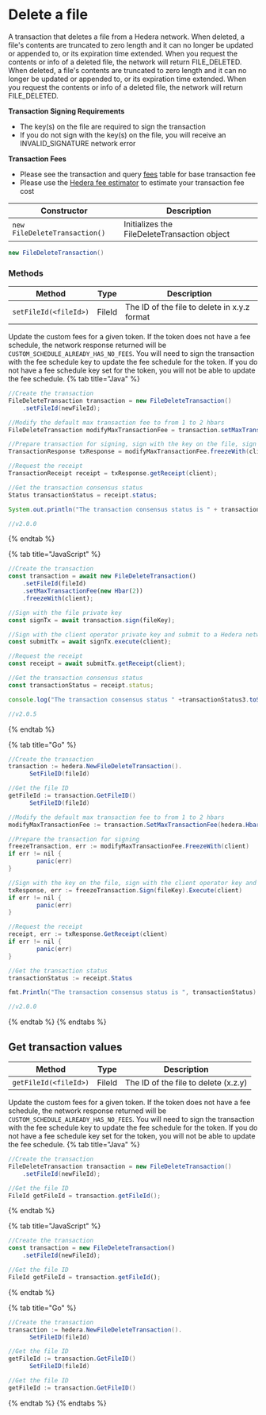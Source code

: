 # Delete a file

A transaction that deletes a file from a Hedera network. When deleted, a file's contents are truncated to zero length and it can no longer be updated or appended to, or its expiration time extended. When you request the contents or info of a deleted file, the network will return FILE\_DELETED. When deleted, a file's contents are truncated to zero length and it can no longer be updated or appended to, or its expiration time extended. When you request the contents or info of a deleted file, the network will return FILE\_DELETED.

**Transaction Signing Requirements**

* The key(s) on the file are required to sign the transaction
* If you do not sign with the key(s) on the file, you will receive an INVALID\_SIGNATURE network error

**Transaction Fees**

* Please see the transaction and query [fees](../../../networks/mainnet/fees/#transaction-and-query-fees) table for base transaction fee
* Please use the [Hedera fee estimator](https://hedera.com/fees) to estimate your transaction fee cost

| Constructor                   | Description                                  |
| ----------------------------- | -------------------------------------------- |
| `new FileDeleteTransaction()` | Initializes the FileDeleteTransaction object |

```java
new FileDeleteTransaction()
```

### Methods

| Method                      | Type   | Description                                  |
| --------------------------- | ------ | -------------------------------------------- |
| `setFileId(<fileId>)` | FileId | The ID of the file to delete in x.y.z format |

Update the custom fees for a given token. If the token does not have a fee schedule, the network response returned will be `CUSTOM_SCHEDULE_ALREADY_HAS_NO_FEES`. You will need to sign the transaction with the fee schedule key to update the fee schedule for the token. If you do not have a fee schedule key set for the token, you will not be able to update the fee schedule.
{% tab title="Java" %}
```java
//Create the transaction
FileDeleteTransaction transaction = new FileDeleteTransaction()
    .setFileId(newFileId);

//Modify the default max transaction fee to from 1 to 2 hbars
FileDeleteTransaction modifyMaxTransactionFee = transaction.setMaxTransactionFee(new Hbar(2));

//Prepare transaction for signing, sign with the key on the file, sign with the client operator key and submit to a Hedera network
TransactionResponse txResponse = modifyMaxTransactionFee.freezeWith(client).sign(key).execute(client);

//Request the receipt
TransactionReceipt receipt = txResponse.getReceipt(client);

//Get the transaction consensus status
Status transactionStatus = receipt.status;

System.out.println("The transaction consensus status is " + transactionStatus);

//v2.0.0
```
{% endtab %}

{% tab title="JavaScript" %}
```javascript
//Create the transaction
const transaction = await new FileDeleteTransaction()
    .setFileId(fileId)
    .setMaxTransactionFee(new Hbar(2))
    .freezeWith(client);

//Sign with the file private key
const signTx = await transaction.sign(fileKey);

//Sign with the client operator private key and submit to a Hedera network
const submitTx = await signTx.execute(client);

//Request the receipt
const receipt = await submitTx.getReceipt(client);

//Get the transaction consensus status
const transactionStatus = receipt.status;

console.log("The transaction consensus status " +transactionStatus3.toString());

//v2.0.5
```
{% endtab %}

{% tab title="Go" %}
```java
//Create the transaction
transaction := hedera.NewFileDeleteTransaction().
      SetFileID(fileId)

//Get the file ID
getFileId := transaction.GetFileID()
      SetFileID(fileId)

//Modify the default max transaction fee to from 1 to 2 hbars
modifyMaxTransactionFee := transaction.SetMaxTransactionFee(hedera.HbarFrom(2, hedera.HbarUnits.Hbar))

//Prepare the transaction for signing
freezeTransaction, err := modifyMaxTransactionFee.FreezeWith(client)
if err != nil {
        panic(err)
}

//Sign with the key on the file, sign with the client operator key and submit to a Hedera network
txResponse, err := freezeTransaction.Sign(fileKey).Execute(client)
if err != nil {
        panic(err)
}

//Request the receipt
receipt, err := txResponse.GetReceipt(client)
if err != nil {
        panic(err)
}

//Get the transaction status
transactionStatus := receipt.Status

fmt.Println("The transaction consensus status is ", transactionStatus)

//v2.0.0
```
{% endtab %}
{% endtabs %}

## Get transaction values

| Method                      | Type   | Description                          |
| --------------------------- | ------ | ------------------------------------ |
| `getFileId(<fileId>)` | FileId | The ID of the file to delete (x.z.y) |

Update the custom fees for a given token. If the token does not have a fee schedule, the network response returned will be `CUSTOM_SCHEDULE_ALREADY_HAS_NO_FEES`. You will need to sign the transaction with the fee schedule key to update the fee schedule for the token. If you do not have a fee schedule key set for the token, you will not be able to update the fee schedule.
{% tab title="Java" %}
```java
//Create the transaction
FileDeleteTransaction transaction = new FileDeleteTransaction()
    .setFileId(newFileId);

//Get the file ID
FileId getFileId = transaction.getFileId();
```
{% endtab %}

{% tab title="JavaScript" %}
```javascript
//Create the transaction
const transaction = new FileDeleteTransaction()
    .setFileId(newFileId);

//Get the file ID
FileId getFileId = transaction.getFileId();
```
{% endtab %}

{% tab title="Go" %}
```java
//Create the transaction
transaction := hedera.NewFileDeleteTransaction().
      SetFileID(fileId)

//Get the file ID
getFileId := transaction.GetFileID()
      SetFileID(fileId)

//Get the file ID
getFileId := transaction.GetFileID()
```
{% endtab %}
{% endtabs %}
